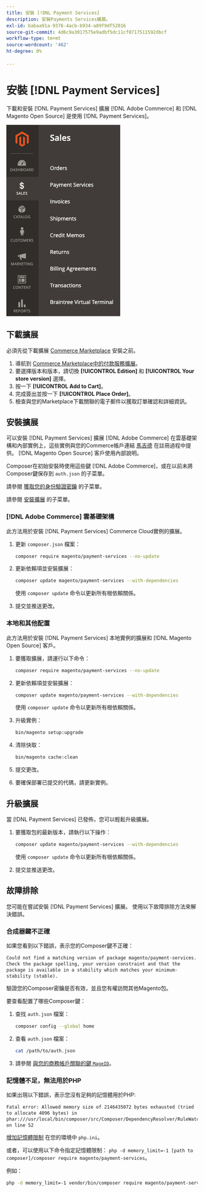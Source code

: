 ```yaml
---
title: 安裝 [!DNL Payment Services]
description: 安裝Payments Services擴展。
exl-id: babaa91a-9376-4acb-b934-a89f9df52016
source-git-commit: 4d6c9a3017575e9adbf5dc11cf0717511592dbcf
workflow-type: tm+mt
source-wordcount: '462'
ht-degree: 0%

---
```


# 安裝 [!DNL Payment Services]

下載和安裝 [!DNL Payment Services] 擴展 [!DNL Adobe Commerce] 和 [!DNL Magento Open Source] 是使用 [!DNL Payment Services]。

![[!DNL Payment Services] 擴展管理員視圖](assets/admin-view.png)

## 下載擴展

必須先從下載擴展 [Commerce Marketplace](https://experienceleague.adobe.com/docs/commerce-admin/start/resources/commerce-marketplace.html) 安裝之前。

1. 導航到 [Commerce Marketplace中的付款服務擴展](https://marketplace.magento.com/magento-payment-services.html)。
1. 要選擇版本和版本，請切換 **[!UICONTROL Edition]** 和 **[!UICONTROL Your store version]** 選擇。
1. 按一下 **[!UICONTROL Add to Cart]**。
1. 完成簽出並按一下 **[!UICONTROL Place Order]**。
1. 檢查與您的Marketplace下載關聯的電子郵件以獲取訂單確認和詳細資訊。

## 安裝擴展

可以安裝 [!DNL Payment Services] 擴展 [!DNL Adobe Commerce] 在雲基礎架構和內部實例上，這些實例與您的Commerce帳戶連結 [馬吉德](https://devdocs.magento.com/marketplace/sellers/profile-personal.html#field-descriptions) 在註冊過程中提供。 [!DNL Magento Open Source] 客戶使用內部說明。

Composer在初始安裝時使用這些鍵 [!DNL Adobe Commerce]，或在以前未將Composer鍵保存到 `auth.json` 的子菜單。

請參閱 [獲取您的身份驗證密鑰](https://devdocs.magento.com/guides/v2.4/install-gde/prereq/connect-auth.html) 的子菜單。

請參閱 [安裝擴展](https://devdocs.magento.com/guides/v2.4/install-gde/install/cli/extensions.html) 的子菜單。

### [!DNL Adobe Commerce] 雲基礎架構

此方法用於安裝 [!DNL Payment Services] Commerce Cloud實例的擴展。

1. 更新 `composer.json` 檔案：

   ```bash
   composer require magento/payment-services --no-update
   ```

1. 更新依賴項並安裝擴展：

   ```bash
   composer update magento/payment-services --with-dependencies
   ```

   使用 `composer update` 命令以更新所有根依賴關係。

1. 提交並推送更改。

### 本地和其他配置

此方法用於安裝 [!DNL Payment Services] 本地實例的擴展和 [!DNL Magento Open Source] 客戶。

1. 要獲取擴展，請運行以下命令：

   ```bash
   composer require magento/payment-services --no-update
   ```

1. 更新依賴項並安裝擴展：

   ```bash
   composer update magento/payment-services --with-dependencies
   ```

   使用 `composer update` 命令以更新所有根依賴關係。

1. 升級實例：

   ```bash
   bin/magento setup:upgrade
   ```

1. 清除快取：

   ```bash
   bin/magento cache:clean
   ```

1. 提交更改。
1. 要確保部署已提交的代碼，請更新實例。

## 升級擴展

當 [!DNL Payment Services] 已發佈，您可以輕鬆升級擴展。

1. 要獲取包的最新版本，請執行以下操作：

   ```bash
   composer update magento/payment-services --with-dependencies
   ```

   使用 `composer update` 命令以更新所有根依賴關係。

1. 提交並推送更改。

## 故障排除

您可能在嘗試安裝 [!DNL Payment Services] 擴展。 使用以下故障排除方法來解決錯誤。

### 合成器鍵不正確

如果您看到以下錯誤，表示您的Composer鍵不正確：

```terminal
Could not find a matching version of package magento/payment-services. Check the package spelling, your version constraint and that the package is available in a stability which matches your minimum-stability (stable).
```

驗證您的Composer密鑰是否有效，並且您有權訪問其他Magento包。

要查看配置了哪些Composer鍵：

1. 查找 `auth.json` 檔案：

   ```bash
   composer config --global home
   ```

1. 查看 `auth.json` 檔案：

   ```bash
   cat /path/to/auth.json
   ```

1. 請參閱 [與您的商務帳戶關聯的鍵 `MageID`](https://devdocs.magento.com/guides/v2.4/install-gde/prereq/connect-auth.html)。

### 記憶體不足，無法用於PHP

如果出現以下錯誤，表示您沒有足夠的記憶體用於PHP:

```terminal
Fatal error: Allowed memory size of 2146435072 bytes exhausted (tried to allocate 4096 bytes) in phar:///usr/local/bin/composer/src/Composer/DependencyResolver/RuleWatchGraph.php on line 52
```

[增加記憶體限制](https://devdocs.magento.com/cloud/project/magento-app-php-ini.html#increase-php-memory-limit) 在您的環境中 `php.ini`。

或者，可以使用以下命令指定記憶體限制： `php -d memory_limit=-1 [path to composer]/composer require magento/payment-services`。

例如：

```bash
php -d memory_limit=-1 vendor/bin/composer require magento/payment-services
```
